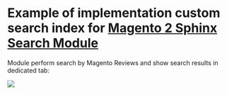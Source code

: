# Example of implementation custom search index for [Magento 2 Sphinx Search Module](https://mirasvit.com/magento-2-extensions/sphinx-search-ultimate.html)

Module perform search by Magento Reviews and show search results in dedicated tab:

![](http://mirasvit.com/media/module-search-extended/reviews.png)
